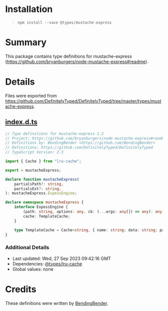 # Installation
> `npm install --save @types/mustache-express`

# Summary
This package contains type definitions for mustache-express (https://github.com/bryanburgers/node-mustache-express#readme).

# Details
Files were exported from https://github.com/DefinitelyTyped/DefinitelyTyped/tree/master/types/mustache-express.
## [index.d.ts](https://github.com/DefinitelyTyped/DefinitelyTyped/tree/master/types/mustache-express/index.d.ts)
````ts
// Type definitions for mustache-express 1.2
// Project: https://github.com/bryanburgers/node-mustache-express#readme
// Definitions by: BendingBender <https://github.com/BendingBender>
// Definitions: https://github.com/DefinitelyTyped/DefinitelyTyped
// TypeScript Version: 2.3

import { Cache } from "lru-cache";

export = mustacheExpress;

declare function mustacheExpress(
    partialsPath?: string,
    partialsExt?: string,
): mustacheExpress.ExpessEngine;

declare namespace mustacheExpress {
    interface ExpessEngine {
        (path: string, options: any, cb: (...args: any[]) => any): any;
        cache: TemplateCache;
    }

    type TemplateCache = Cache<string, { name: string; data: string; partials: string[] }>;
}

````

### Additional Details
 * Last updated: Wed, 27 Sep 2023 09:42:16 GMT
 * Dependencies: [@types/lru-cache](https://npmjs.com/package/@types/lru-cache)
 * Global values: none

# Credits
These definitions were written by [BendingBender](https://github.com/BendingBender).
